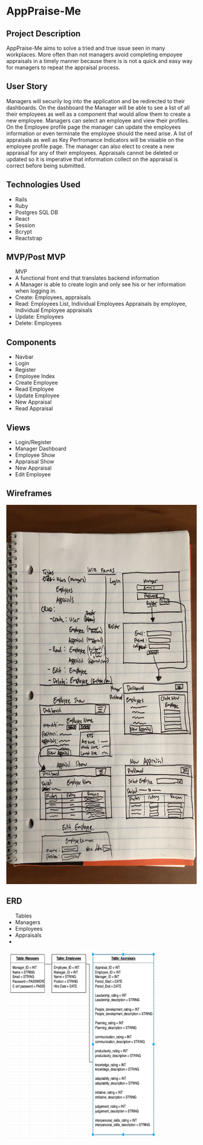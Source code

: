 # AppPraise-Me
<h2>Project Description</h2>
    <p>AppPraise-Me aims to solve a tried and true issue seen in many workplaces. More often than not managers avoid completing empoyee appraisals in a timely manner because there is is not a quick and easy way for managers to repeat the appraisal process.  </p>
<h2>User Story</h2>
    <p>Managers will securily log into the application and be redirected to their dashboards. On the dashboard the Manager will be able to see a list of all their employees as well as a component that would allow them to create a new employee. Managers can select an employee and view their profiles. On the Employee profile page the manager can update the employees information or even terminate the employee should the need arise. A list of appraisals as well as Key Perfromance Indicators will be visiable on the employee profile page. The manager can also elect to create a new appraisal for any of their employees. Appraisals cannot be deleted or updated so it is imperative that information collect on the appraisal is correct before being submitted.</p>
<h2>Technologies Used</h2>
    <ul>
    <li>Rails</li>
    <li>Ruby</li>
    <li>Postgres SQL DB</li>
    <li>React</li>
    <li>Session</li>
    <li>Bcrypt</li>
    <li>Reactstrap</li>
    </ul>
<h2>MVP/Post MVP</h2>
    <ul> MVP
    <li>A functional front end that translates backend information</li>
     <li>A Manager is able to create login and only see his or her information when logging in. </li>
     <li> Create: Employees, appraisals </li>
     <li> Read: Employees List, Individual Employees Appraisals by employee, Individual Employee appraisals </li>
     <li> Update: Employees </li>
     <li> Delete: Employees </li>
    </ul>
<h2>Components</h2>
    <ul>
    <li>Navbar</li>
    <li>Login</li>
    <li>Register</li>
    <li>Employee Index</li>
    <li>Create Employee</li>
    <li>Read Employee</li>
    <li>Update Employee</li>
    <li>New Appraisal</li>
    <li>Read Appraisal</li>
    </ul>
<h2>Views</h2>
    <ul>
    <li>Login/Register</li>
    <li>Manager Dashboard</li>
    <li>Employee Show</li>
    <li>Appraisal Show</li>
    <li>New Appraisal</li>
    <li>Edit Employee</li>
    </ul>
<h2>Wireframes</h2>
<img src= "./public/wireframes.jpg" height="1000px" width="800px">

<h2>ERD</h2>

<ul>  
    Tables
    <li>Managers</li>
    <li>Employees</li>
    <li>Appraisals<li>
</ul>
<img src= "./public/DBs.png" height="500px" width="400px">